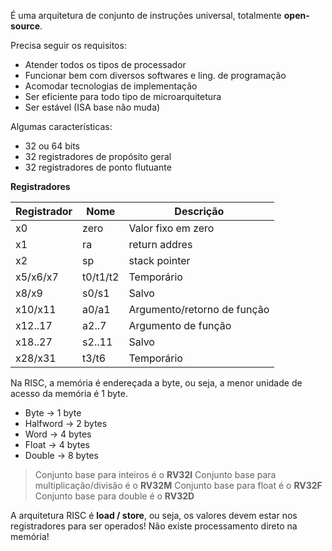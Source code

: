 É uma arquitetura de conjunto de instruções universal, totalmente **open-source**.

Precisa seguir os requisitos:
- Atender todos os tipos de processador
- Funcionar bem com diversos softwares e ling. de programação
- Acomodar tecnologias de implementação
- Ser eficiente para todo tipo de microarquitetura
- Ser estável (ISA base não muda)

Algumas características:
- 32 ou 64 bits
- 32 registradores de propósito geral
- 32 registradores de ponto flutuante


**Registradores**

| Registrador | Nome     | Descrição                   |
| ----------- | -------- | --------------------------- |
| x0          | zero     | Valor fixo em zero          |
| x1          | ra       | return addres               |
| x2          | sp       | stack pointer               |
| x5/x6/x7    | t0/t1/t2 | Temporário                  |
| x8/x9       | s0/s1    | Salvo                       |
| x10/x11     | a0/a1    | Argumento/retorno de função |
| x12..17     | a2..7    | Argumento de função         |
| x18..27     | s2..11   | Salvo                       |
| x28/x31     | t3/t6    | Temporário                  |

Na RISC, a memória é endereçada a byte, ou seja, a menor unidade de acesso da memória é 1 byte.

- Byte -> 1 byte
- Halfword -> 2 bytes
- Word -> 4 bytes
- Float -> 4 bytes
- Double -> 8 bytes

> Conjunto base para inteiros é o **RV32I**
> Conjunto base para multiplicação/divisão é o **RV32M**
> Conjunto base para float é o **RV32F**
> Conjunto base para double é o **RV32D**


A arquitetura RISC é **load / store**, ou seja, os valores devem estar nos registradores para ser operados! Não existe processamento direto na memória!